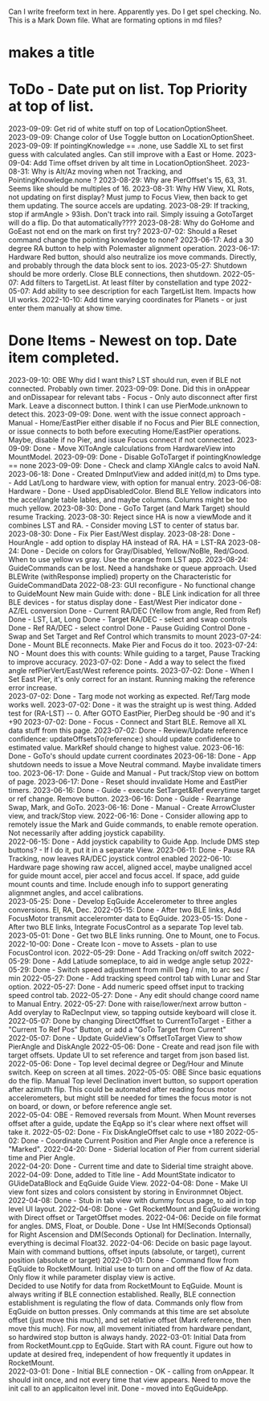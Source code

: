 Can I write freeform text in here.  Apparently yes.
Do I get spel checking.  No.
This is a Mark Down file. What are formating options in md files? 
  # makes a title

# ToDo - Date put on list. Top Priority at top of list. 

2023-09-09: Get rid of white stuff on top of LocationOptionSheet.  
2023-09-09: Change color of Use Toggle button on LocationOptionSheet. 
2023-09-09: If pointingKnowledge == .none, use Saddle XL to set first guess with calculated angles.  Can still improve with a East or Home.
2023-09-04: Add Time offset driven by alt time in LocationOptionSheet.
2023-08-31: Why is Alt/Az moving when not Tracking, and PointingKnowledge.none ?
2023-08-29: Why are PierOffset's 15, 63, 31.  Seems like should be multiples of 16.
2023-08-31: Why HW View, XL Rots, not updating on first display?  Must jump to Focus View, then back to get them updating.  The source accels are updating.
2023-08-29: If tracking, stop if armAngle > 93ish.  Don't track into rail.  Simply issuing a GotoTarget will do a flip. Do that automatically????
2023-08-28: Why do GoHome and GoEast not end on the mark on first try?
2023-07-02: Should a Reset command change the pointing knowledge to none?
2023-06-17: Add a 30 degree RA button to help with Polemaster alignment operation.
2023-06-17: Hardware Red button, should also neutralize ios move commands. Directly, and probably through the data block sent to ios.
2023-05-27: Shutdown should be more orderly.  Close BLE connections, then shutdown.
2022-05-07: Add filters to TargetList.  At least filter by constellation and type
2022-05-07: Add ability to see description for each TargetList Item.  Impacts how UI works.
2022-10-10: Add time varying coordinates for Planets - or just enter them manually at show time. 

# Done Items - Newest on top.  Date item completed.

2023-09-10: OBE Why did I want this?  LST should run, even if BLE not connected.  Probably own timer.
2023-09-09: Done.  Did this in onAppear and onDissapear for relevant tabs - Focus - Only auto disconnect after first Mark. Leave a disconnect button.  I think I can use PierMode.unknown to detect this.
2023-09-09: Done. went with the issue connect approach - Manual - Home/EastPier either disable if no Focus and Pier BLE connection, or issue connects to both before executing Home/EastPier operations.  Maybe, disable if no Pier, and issue Focus connect if not connected.
2023-09-09: Done - Move XlToAngle calculations from HardwareView into MountModel.
2023-09-09: Done - Disable GoToTarget if pointingKnowledge == none
2023-09-09: Done - Check and clamp XlAngle calcs to avoid NaN.
2023-06-18: Done - Created DmInputView and added init(d,m) to Dms type. - Add Lat/Long to hardware view, with option for manual entry. 
2023-06-08: Hardware - Done - Used appDisabledColor.  Blend BLE Yellow indicators into the accel/angle table lables, and maybe columns.  Columns might be too much yellow.
2023-08-30: Done - GoTo Target (and Mark Target) should resume Tracking.
2023-08-30: Reject since HA is now a viewMode and it combines LST and RA. - Consider moving LST to center of status bar.
2023-08-30: Done - Fix Pier East/West display.
2023-08-28: Done - HourAngle - add option to display HA instead of RA.  HA = LST-RA
2023-08-24: Done - Decide on colors for Gray/Disabled, Yellow/NoBle, Red/Good.  When to use yellow vs gray.  Use the orange from LST app.
2023-08-24: GuideCommands can be lost.  Need a handshake or queue approach. Used BLEWrite (withResponse implied) property on the Characteristic for GuideCommandData
2022-08-23: GUI reconfigure - No functional change to GuideMount
  New main Guide with: 
    done - BLE Link indication for all three BLE devices - for status display
    done - East/West Pier indicator
    done - AZ/EL conversion
    Done - Current RA/DEC (Yellow from angle, Red from Ref)
    Done - LST, Lat, Long
    Done - Target RA/DEC - select and swap controls
    Done - Ref RA/DEC - select control
    Done - Pause Guiding Control
    Done - Swap and Set Target and Ref Control which transmits to mount
2023-07-24: Done - Mount BLE reconnects. Make Pier and Focus do it too.
2023-07-24: NO - Mount does this with counts:  While guiding to a target, Pause Tracking to improve accuracy.
2023-07-02: Done - Add a way to select the fixed angle refPierVert/East/West reference points. 
2023-07-02: Done - When I Set East Pier, it's only correct for an instant. Running making the reference error increase.  
2023-07-02: Done - Targ mode not working as expected. Ref/Targ mode works well.
2023-07-02: Done - it was the straight up is west thing.  Added test for (RA-LST) -- 0. After GOTO EastPier, PierDeg should be -90 and it's +90
2023-07-02: Done - Focus - Connect and Start BLE. Remove all XL data stuff from this page.
2023-07-02: Done - Review/Update reference confidence:  updateOffsetsTo(reference:) should update confidence to estimated value.  MarkRef should change to highest value. 
2023-06-16: Done - GoTo's should update current coordinates 
2023-06-18: Done - App shutdown needs to issue a Move Neutral command.  Maybe invalidate timers too.
2023-06-17: Done - Guide and Manual - Put track/Stop view on bottom of page. 
2023-06-17: Done - Reset should invalidate Home and EastPier timers.
2023-06-16: Done - Guide - execute SetTarget&Ref everytime target or ref change.  Remove button.
2023-06-16: Done - Guide - Rearrange Swap, Mark, and GoTo.
2023-06-16: Done - Manual - Create ArrowCluster view, and track/Stop view.
2022-06-16: Done - Consider allowing app to remotely issue the Mark and Guide commands, to enable remote operation. Not necessarily after adding joystick capability.  
2022-06-15: Done - Add joystick capability to Guide App.  Include DMS step buttons? - If I do it, put it in a separate View.
2023-06-11: Done - Pause RA Tracking, now leaves RA/DEC joystick control enabled
2022-06-10: Hardware page showing raw accel, aligned accel, maybe unaligned accel for guide mount accel, pier accel and focus accel.  If space, add guide mount counts and time. Include enough info to support generating alignmnet angles, and accel calibrations.  
2023-05-25: Done - Develop EqGuide Accelerometer to three angles conversions. El, RA, Dec.
2022-05-15: Done - After two BLE links, Add FocusMotor transmit acceleromter data to EqGuide.
2023-05-15: Done - After two BLE links, Integrate FocusControl as a separate Top level tab.
2023-05-01: Done - Get two BLE links running.  One to Mount, one to Focus.
2022-10-00: Done - Create Icon - move to Assets - plan to use FocusControl icon.
2022-05-29: Done - Add Tracking on/off switch
2022-05-29: Done - Add Latiude someplace, to aid in wedge angle setup
2022-05-29: Done - Switch speed adjustment from milli Deg / min, to arc sec / min
2022-05-27: Done - Add tracking speed control tab with Lunar and Star option.
2022-05-27: Done - Add numeric speed offset input to tracking speed control tab. 
2022-05-27: Done - Any edit should change coord name to Manual Entry.
2022-05-27: Done with raise/lower/next arrow button - Add overylay to RaDecInput view, so tapping outside keyboard will close it. 
2022-05-07: Done by changing DirectOffset to CurrentToTarget - Either a "Current To Ref Pos" Button, or add a "GoTo Target from Current"   
2022-05-07: Done - Update GuideView's OffsetToTarget View to show PierAngle and DiskAngle
2022-05-06: Done - Create and read json file with target offsets. Update UI to set reference and target from json based list. 
2022-05-06: Done - Top level decimal degree or Deg/Hour and Minute switch.  Keep on screen at all times.
2022-05-05: OBE Since basic equations do the flip.  Manual Top level Declination invert button, so support operation after azimuth flip. This could be automated after reading focus motor accelerometers, but might still be needed for times the focus motor is not on board, or down, or before reference angle set.   
2022-05-04: OBE - Removed reversals from Mount.  When Mount reverses offset after a guide, update the EqApp so it's clear where next offset will take it. 
2022-05-02: Done - Fix DiskAngleOffset calc to use +180
2022-05-02: Done - Coordinate Current Position and Pier Angle once a reference is "Marked".
2022-04-20: Done - Siderial location of Pier from current siderial time and Pier Angle.  
2022-04-20: Done - Current time and date to Siderial time straight above.
2022-04-09: Done, added to Title line - Add MountState indicator to GUideDataBlock and EqGuide Guide View. 
2022-04-08: Done - Make UI view font sizes and colors consistent by storing in Environmnet Object. 
2022-04-08: Done - Stub in tab view with dummy focus page, to aid in top level UI layout.
2022-04-08: Done - Get RocketMount and EqGuide working with Direct offset or TargetOffset modes.
2022-04-06: Decide on file format for angles.  DMS, Float, or Double.
   Done - Use Int HM(Seconds Optionsal) for Right Ascension and DM(Seconds Optional) for Declination.  Internally, everything is decimal Float32.
2022-04-06: Decide on basic page layout.  Main with command buttions, offset inputs (absolute, or target), current position (absolute or target)
2022-03-01: Done - Command flow from EqGuide to RocketMount.  Initial use to turn on and off the flow of Az data.  Only flow it while parameter display view is active.  
    Decided to use Notify for data from RocketMount to EqGuide.  Mount is always writing if BLE connection established.  Really, BLE connection establishment is regulating the flow of data. Commands only flow from EqGuide on button presses.  Only commands at this time are set absolute offset (just move this much), and set relative offset (Mark reference, then move this much).  For now, all movement initiated from hardware pendant, so hardwired stop button is always handy. 
2022-03-01: Initial Data from from RocketMount.cpp to EqGuide. Start with RA count.  Figure out how to update at desired freq, independent of how frequently it updates in RocketMount.  
2022-03-01: Done - Initial BLE connection - OK - calling from onAppear.  It should init once, and not every time that view appears.  Need to move the init call to an applicaiton level init. Done - moved into EqGuideApp.
